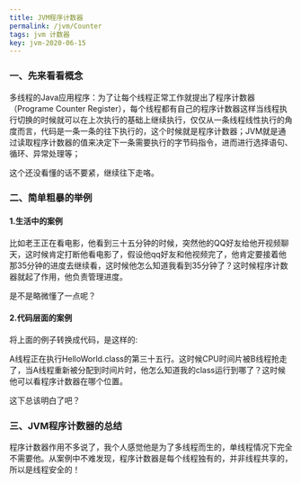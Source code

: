 ```yaml
---
title: JVM程序计数器
permalink: /jvm/Counter
tags: jvm 计数器
key: jvm-2020-06-15
---
```

### 一、先来看看概念

多线程的Java应用程序：为了让每个线程正常工作就提出了程序计数器（Programe Counter Register），每个线程都有自己的程序计数器这样当线程执行切换的时候就可以在上次执行的基础上继续执行，仅仅从一条线程线性执行的角度而言，代码是一条一条的往下执行的，这个时候就是程序计数器；JVM就是通过读取程序计数器的值来决定下一条需要执行的字节码指令，进而进行选择语句、循环、异常处理等；

这个还没看懂的话不要紧，继续往下走咯。

### 二、简单粗暴的举例

#### 1.生活中的案例

比如老王正在看电影，他看到三十五分钟的时候，突然他的QQ好友给他开视频聊天，这时候肯定打断他看电影了，假设他qq好友和他视频完了，他肯定要接着他那35分钟的进度去继续看，这时候他怎么知道我看到35分钟了？这时候程序计数器就起了作用，他负责管理进度。

是不是略微懂了一点呢？

#### 2.代码层面的案例

将上面的例子转换成代码，是这样的:

A线程正在执行HelloWorld.class的第三十五行。这时候CPU时间片被B线程抢走了，当A线程重新被分配到时间片时，他怎么知道我的class运行到哪了？这时候他可以看程序计数器在哪个位置。

这下总该明白了吧？

### 三、JVM程序计数器的总结

程序计数器作用不多说了，我个人感觉他是为了多线程而生的，单线程情况下完全不需要他。从案例中不难发现，程序计数器是每个线程独有的，并非线程共享的，所以是线程安全的！
